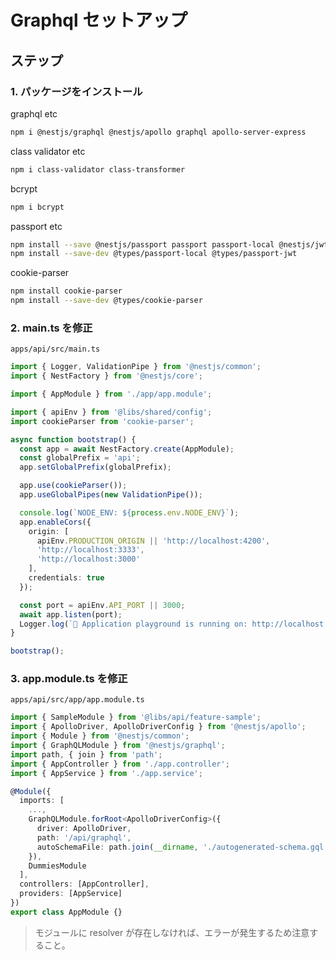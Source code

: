 # Graphql セットアップ

## ステップ

### 1. パッケージをインストール

graphql etc  

```bash
npm i @nestjs/graphql @nestjs/apollo graphql apollo-server-express
```

class validator etc  

```bash
npm i class-validator class-transformer
```

bcrypt  

```bash
npm i bcrypt
```

passport etc  

```bash
npm install --save @nestjs/passport passport passport-local @nestjs/jwt passport-jwt
npm install --save-dev @types/passport-local @types/passport-jwt
```

cookie-parser  

```bash
npm install cookie-parser
npm install --save-dev @types/cookie-parser
```

### 2. main.ts を修正

 `apps/api/src/main.ts`

```ts
import { Logger, ValidationPipe } from '@nestjs/common';
import { NestFactory } from '@nestjs/core';

import { AppModule } from './app/app.module';

import { apiEnv } from '@libs/shared/config';
import cookieParser from 'cookie-parser';

async function bootstrap() {
  const app = await NestFactory.create(AppModule);
  const globalPrefix = 'api';
  app.setGlobalPrefix(globalPrefix);

  app.use(cookieParser());
  app.useGlobalPipes(new ValidationPipe());

  console.log(`NODE_ENV: ${process.env.NODE_ENV}`);
  app.enableCors({
    origin: [
      apiEnv.PRODUCTION_ORIGIN || 'http://localhost:4200',
      'http://localhost:3333',
      'http://localhost:3000'
    ],
    credentials: true
  });

  const port = apiEnv.API_PORT || 3000;
  await app.listen(port);
  Logger.log(`🚀 Application playground is running on: http://localhost:${port}/api/graphql`);
}

bootstrap();
```

### 3. app.module.ts を修正

 `apps/api/src/app/app.module.ts`

```ts
import { SampleModule } from '@libs/api/feature-sample';
import { ApolloDriver, ApolloDriverConfig } from '@nestjs/apollo';
import { Module } from '@nestjs/common';
import { GraphQLModule } from '@nestjs/graphql';
import path, { join } from 'path';
import { AppController } from './app.controller';
import { AppService } from './app.service';

@Module({
  imports: [
    ...,
    GraphQLModule.forRoot<ApolloDriverConfig>({
      driver: ApolloDriver,
      path: '/api/graphql',
      autoSchemaFile: path.join(__dirname, './autogenerated-schema.gql')
    }),
    DummiesModule
  ],
  controllers: [AppController],
  providers: [AppService]
})
export class AppModule {}
```

> モジュールに resolver が存在しなければ、エラーが発生するため注意すること。
